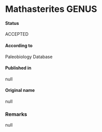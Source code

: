 Mathasterites GENUS
=======

#### Status
ACCEPTED

#### According to
Paleobiology Database

#### Published in
null

#### Original name
null

### Remarks
null